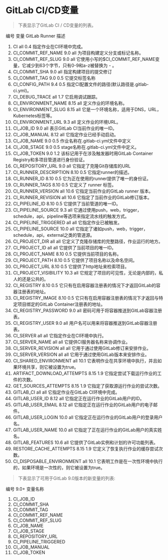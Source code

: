 
# GitLab CI/CD变量 
> 下表显示了GitLab CI / CD变量的列表。

编号 	变量 	GitLab 	Runner 	描述
1. CI 	all 	0.4 	指定作业在CI环境中完成。
2. CI_COMMIT_REF_NAME 	9.0 	all 	为项目构建定义分支或标记名称。
3. CI_COMMIT_REF_SLUG 	9.0 	all 	它使用小写的$CI_COMMIT_REF_NAME变量，它减少到63个字节，只有0-9和a-z被替换为 - 。
4. CI_COMMIT_SHA 	9.0 	all 	指定构建项目的提交修订
5. CI_COMMIT_TAG 	9.0 	0.5 	它提交标签名称
6. CI_CONFIG_PATH 	9.4 	0.5 	指定CI配置文件的路径(默认路径是.gitlab-ci.yml)。
7. CI_DEBUG_TRACE 	all 	1.7 	它启用调试跟踪。
8. CI_ENVIRONMENT_NAME 	8.15 	all 	定义作业的环境名称。
9. CI_ENVIRONMENT_SLUG 	8.15 	all 	它是一个环境名称，适用于DNS，URL，Kubernetes标签等。
10. CI_ENVIRONMENT_URL 	9.3 	all 	定义作业的环境URL。
11. CI_JOB_ID 	9.0 	all 	表示GitLab CI当前作业的唯一ID。
12. CI_JOB_MANUAL 	8.12 	all 	它指定作业已经手动启动。
13. CI_JOB_NAME 	9.0 	0.5 	作业名称在.gitlab-ci.yml文件中定义
14. CI_JOB_STAGE 	9.0 	0.5 	stage名称在.gitlab-ci.yml文件中定义。
15. CI_JOB_TOKEN 	9.0 	1.2 	该标记用于在涉及触发器时用GitLab Container Registry和多项目管道进行身份验证。
16. CI_REPOSITORY_URL 	9.0 	all 	它指定了克隆Git存储库的URL
17. CI_RUNNER_DESCRIPTION 	8.10 	0.5 	它指定runner的描述。
18. CI_RUNNER_ID 	8.10 	0.5 	它为正在使用的runner提供了唯一的身份证。
19. CI_RUNNER_TAGS 	8.10 	0.5 	它定义了 runner 标签。
20. CI_RUNNER_VERSION 	all 	10.6 	它指定当前作业的GitLab runner 版本。
21. CI_RUNNER_REVISION 	all 	10.6 	它指定了当前作业的GitLab修订版本。
22. CI_PIPELINE_ID 	8.10 	0.5 	它提供了当前管道的唯一ID。
23. CI_PIPELINE_SOURCE 	9.3 	all 	它通过使用push，web，trigger，schedule，api，pipeline等选项来指定流水线的触发方式。
24. CI_PIPELINE_TRIGGERED 	all 	all 	它指定作业已被触发。
25. CI_PIPELINE_SOURCE 	10.0 	all 	它指定了诸如push，web，trigger，schedule，api，external之类的管道源。
26. CI_PROJECT_DIR 	all 	all 	它定义了克隆存储库的完整路径，作业运行的地方。
27. CI_PROJECT_ID 	all 	all 	它提供了当前项目的唯一ID。
28. CI_PROJECT_NAME 	8.10 	0.5 	它提供当前项目的名称。
29. CI_PROJECT_PATH 	8.10 	0.5 	它提供了项目名称以及命名空间。
30. CI_PROJECT_URL 	8.10 	0.5 	它提供了http地址来检索项目。
31. CI_PROJECT_VISIBILITY 	10.3 	all 	它规定了项目的可见性，无论是内部的，私人的还是公共的。
32. CI_REGISTRY 	8.10 		0.5 	它只有在启用容器注册表的情况下才返回GitLab的容器注册表的地址。
33. CI_REGISTRY_IMAGE 	8.10 	0.5 	它只有在启用容器注册表的情况下才返回与特定项目绑定的GitLab Container注册表的地址。
34. CI_REGISTRY_PASSWORD 	9.0 	all 	密码可用于将容器推送到GitLab容器注册表。
35. CI_REGISTRY_USER 	9.0 	all 	用户名可以用来将容器推送到GitLab容器注册表。
36. CI_SERVER 	all 	all 	它指定作业在CI环境中执行。
37. CI_SERVER_NAME 	all 	all 	它提供CI服务器名称来协调作业。
38. CI_SERVER_REVISION 	all 	all 	它用于通过使用GitLab修订来安排作业。
39. CI_SERVER_VERSION 	all 	all 	它用于通过使用GitLab版本来安排作业。
40. CI_SHARED_ENVIRONMENT 	all 	10.1 	它表明作业在共享环境中执行，并且如果环境共享，则它被设置为true。
41. ARTIFACT_DOWNLOAD_ATTEMPTS 	8.15 	1.9 	它指定尝试下载运行作业的工件的次数。
42. GET_SOURCES_ATTEMPTS 	8.15 	1.9 	它指定了获取源运行作业的尝试次数。
43. GITLAB_CI 	all 		all 	它指定作业在GitLab CI环境中完成。
44. GITLAB_USER_ID 	8.12 	all 	它指定正在运行作业的GitLab用户的ID。
45. GITLAB_USER_EMAIL 	8.12 	all 	它指定正在运行作业的GitLab用户的电子邮件。
46. GITLAB_USER_LOGIN 	10.0 	all 	它指定正在运行作业的GitLab用户的登录用户名。
47. GITLAB_USER_NAME 	10.0 	all 	它指定了正在运行作业的GitLab用户的真实姓名。
48. GITLAB_FEATURES 	10.6 	all 	它提供了GitLab实例和计划的许可功能列表。
49. RESTORE_CACHE_ATTEMPTS 	8.15 	1.9 	它定义了恢复执行作业的缓存尝试次数。
50. CI_DISPOSABLE_ENVIRONMENT 	all 	10.1 	它表明工作是在一次性环境中执行的，如果环境是一次性的，则它被设置为true。

> 下表显示了可用于GitLab 9.0版本的新变量的列表:

编号 	9.0+ 变量名称

1. CI_JOB_ID
2. CI_COMMIT_SHA
3. CI_COMMIT_TAG
4. CI_COMMIT_REF_NAME
5. CI_COMMIT_REF_SLUG
6. CI_JOB_NAME
7. CI_JOB_STAGE
8. CI_REPOSITORY_URL
9. CI_PIPELINE_TRIGGERED
10. CI_JOB_MANUAL
11. CI_JOB_TOKEN